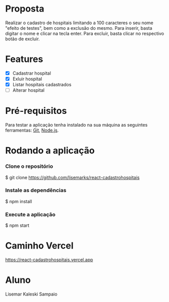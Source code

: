 # Proposta
Realizar o cadastro de hospitais limitando a 100 caracteres o seu nome "efeito de testes", bem como a exclusão do mesmo. Para inserir, basta digitar o nome e clicar na tecla enter. Para excluir, basta clicar no respectivo botão de excluir. 

# Features
- [x] Cadastrar hospital
- [x] Exluir hospital
- [x] Listar hospitais cadastrados
- [ ] Alterar hospital
# Pré-requisitos

Para testar a aplicação tenha instalado na sua máquina as seguintes ferramentas:
[Git](https://git-scm.com), [Node.js](https://nodejs.org/en/). 

# Rodando a aplicação

### Clone o repositório
$ git clone <https://github.com/lisemarks/react-cadastrohospitais>

### Instale as dependências
$ npm install

### Execute a aplicação
$ npm start

# Caminho Vercel
<https://react-cadastrohospitais.vercel.app>

# Aluno
Lisemar Kaleski Sampaio